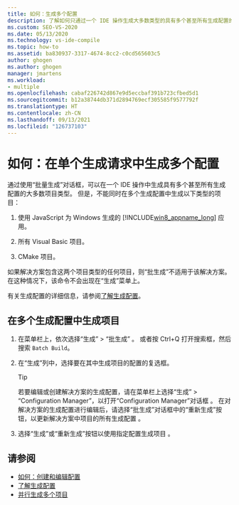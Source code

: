 ```yaml
---
title: 如何：生成多个配置
description: 了解如何只通过一个 IDE 操作生成大多数类型的具有多个甚至所有生成配置的项目。
ms.custom: SEO-VS-2020
ms.date: 05/13/2020
ms.technology: vs-ide-compile
ms.topic: how-to
ms.assetid: ba830937-3317-4674-8cc2-c0cd565603c5
author: ghogen
ms.author: ghogen
manager: jmartens
ms.workload:
- multiple
ms.openlocfilehash: cabaf226742d867e9d5eccbaf391b723cfbed5d1
ms.sourcegitcommit: b12a38744db371d2894769ecf305585f9577792f
ms.translationtype: HT
ms.contentlocale: zh-CN
ms.lasthandoff: 09/13/2021
ms.locfileid: "126737103"
---
```

# <a name="how-to-build-multiple-configurations-in-a-single-build-request"></a>如何：在单个生成请求中生成多个配置

通过使用“批量生成”对话框，可以在一个 IDE 操作中生成具有多个甚至所有生成配置的大多数项目类型。 但是，不能同时在多个生成配置中生成以下类型的项目：

1. 使用 JavaScript 为 Windows 生成的 [!INCLUDE[win8_appname_long](../debugger/includes/win8_appname_long_md.md)] 应用。

2. 所有 Visual Basic 项目。

3. CMake 项目。

如果解决方案包含这两个项目类型的任何项目，则“批生成”不适用于该解决方案。 在这种情况下，该命令不会出现在“生成”菜单上。

   有关生成配置的详细信息，请参阅[了解生成配置](../ide/understanding-build-configurations.md)。

## <a name="to-build-a-project-in-multiple-build-configurations"></a>在多个生成配置中生成项目

1. 在菜单栏上，依次选择“生成” > “批生成” 。 或者按 Ctrl+Q 打开搜索框，然后搜索 `Batch Build`。

2. 在“生成”列中，选择要在其中生成项目的配置的复选框。

    > [!TIP]
    > 若要编辑或创建解决方案的生成配置，请在菜单栏上选择“生成” > “Configuration Manager”，以打开“Configuration Manager”对话框  。 在对解决方案的生成配置进行编辑后，请选择“批生成”对话框中的“重新生成”按钮，以更新解决方案中项目的所有生成配置 。

3. 选择“生成”或“重新生成”按钮以使用指定配置生成项目 。

## <a name="see-also"></a>请参阅

- [如何：创建和编辑配置](../ide/how-to-create-and-edit-configurations.md)
- [了解生成配置](../ide/understanding-build-configurations.md)
- [并行生成多个项目](../msbuild/building-multiple-projects-in-parallel-with-msbuild.md)